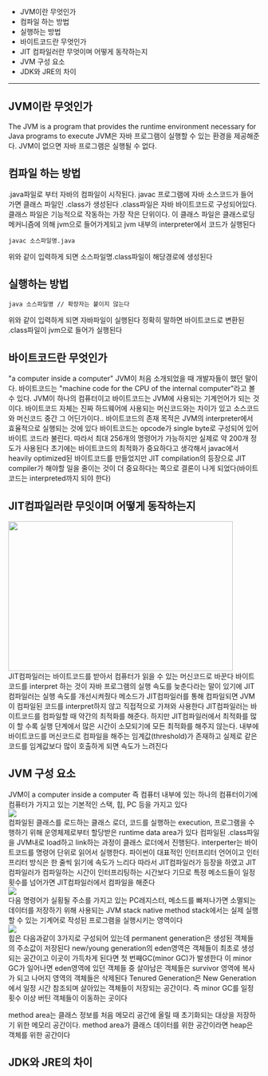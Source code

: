 * JVM이란 무엇인가
* 컴파일 하는 방법
* 실행하는 방법
* 바이트코드란 무엇인가
* JIT 컴파일러란 무엇이며 어떻게 동작하는지
* JVM 구성 요소
* JDK와 JRE의 차이
__________

## JVM이란 무엇인가
The JVM is a program that provides the runtime environment necessary for Java programs to execute
JVM은 자바 프로그램이 실행할 수 있는 환경을 제공해준다. JVM이 없으면 자바 프로그램은 실행될 수 없다.

## 컴파일 하는 방법
.java파일로 부터 자바의 컴파일이 시작된다. javac 프로그램에 자바 소스코드가 들어가면 클래스 파일인 .class가 생성된다
.class파일은 자바 바이트코드로 구성되어있다. 클래스 파일은 기능적으로 작동하는 가장 작은 단위이다.
이 클래스 파일은 클래스로딩 메커니즘에 의해 jvm으로 들어가게되고 jvm 내부의 interpreter에서 코드가 실행된다
```
javac 소스파일명.java
```
위와 같이 입력하게 되면 소스파일명.class파일이 해당경로에 생성된다

## 실행하는 방법
```
java 소스파일명 // 확장자는 붙이지 않는다
```
위와 같이 입력하게 되면 자바파일이 실행된다 정확히 말하면 바이트코드로 변환된 .class파일이 jvm으로 들어가 실행된다

## 바이트코드란 무엇인가
"a computer inside a computer" JVM이 처음 소개되었을 때 개발자들이 했던 말이다.
바이트코드는 "machine code for the CPU of the internal computer"라고 볼 수 있다.
JVM이 하나의 컴퓨터이고 바이트코드는 JVM에 사용되는 기계언어가 되는 것이다.
바이트코드 자체는 진짜 하드웨어에 사용되는 머신코드와는 차이가 있고 소스코드와 머신코드 중간 그 어딘가이다..
바이트코드의 존재 목적은 JVM의 interpreter에서 효율적으로 실행되는 것에 있다
바이트코드는 opcode가 single byte로 구성되어 있어 바이트 코드라 불린다. 따라서 최대 256개의 명령어가 가능하지만 실제로 약 200개 정도가 사용된다
초기에는 바이트코드의 최적화가 중요하다고 생각해서 javac에서 heavily optimized된 바이트코드를 만들었지만 JIT compilation의 등장으로
JIT compiler가 해야할 일을 줄이는 것이 더 중요하다는 쪽으로 결론이 나게 되었다(바이트코드는 interpreted까지 되야 한다)

## JIT컴파일러란 무잇이며 어떻게 동작하는지
<img src="https://blog.kakaocdn.net/dn/cHjtfE/btqxxbXAtjD/Bmr5hhVZEzpkVDYfvcEu61/img.png" width="450px" height="300px"></img><br/>
JIT컴파일러는 바이트코드를 받아서 컴퓨터가 읽을 수 있는 머신코드로 바꾼다
바이트코드를 interpret 하는 것이 자바 프로그램의 실행 속도를 늦춘다라는 말이 있기에 JIT컴파일러는 실행 속도를 개선시켜줬다
메소드가 JIT컴파일러를 통해 컴파일되면 JVM이 컴파일된 코드를 interpret하지 않고 직접적으로 가져와 사용한다
JIT컴파일러는 바이트코드를 컴파일할 때 약간의 최적화를 해준다. 하지만 JIT컴파일러에서 최적화를 많이 할 수록 실행 단계에서 많은 시간이 소모되기에
모든 최적화를 해주지 않는다.
내부에 바이트코드를 머신코드로 컴파일을 해주는 임계값(threshold)가 존재하고 실제로 같은 코드를 임계값보다 많이 호출하게 되면 속도가 느려진다

## JVM 구성 요소
JVM이 a computer inside a computer 즉 컴퓨터 내부에 있는 하나의 컴퓨터이기에 컴퓨터가 가지고 있는 기본적인 스택, 힙, PC 등을 가지고 있다
<br/><img src="https://blog.kakaocdn.net/dn/bCbjhU/btqP4lHUosS/BKeS6sZJxqSQlaCpRDr4kk/img.png"></img><br/>
컴파일된 클래스를 로드하는 클래스 로더, 코드를 실행하는 execution, 프로그램을 수행하기 위해 운영체제로부터 할당받은 runtime data area가 있다
컴파일된 .class파일을 JVM내로 load하고 link하는 과정이 클래스 로더에서 진행된다.
interperter는 바이트코드를 명령어 단위로 읽어서 실행한다. 파이썬이 대표적인 인터프리터 언어이고 인터프리터 방식은 한 줄씩 읽기에 속도가 느리다
따라서 JIT컴파일러가 등장을 하였고 JIT컴파일러가 컴파일하는 시간이 인터프리팅하는 시간보다 기므로 특정 메소드들이 일정 횟수를 넘어가면 JIT컴파일러에서 컴파일을 해준다
<br/><img src="https://img1.daumcdn.net/thumb/R1280x0/?scode=mtistory2&fname=https%3A%2F%2Fblog.kakaocdn.net%2Fdn%2FNRdcI%2FbtqQee8MSOa%2Fg0BkKjZ6hoQ4fv7obHVwm0%2Fimg.png"></img><br/>
다음 명령어가 실횡될 주소를 가지고 있는 PC레지스터, 메소드를 빠져나가면 소멸되는 데이터를 저장하기 위해 사용되는 JVM stack
native method stack에서는 실제 실행할 수 있는 기계어로 작성된 프로그램을 실행시키는 영역이다
<br/><img src="https://img1.daumcdn.net/thumb/R1280x0/?scode=mtistory2&fname=https%3A%2F%2Fblog.kakaocdn.net%2Fdn%2FUmvqI%2FbtqP12u6HDs%2FiIVNG8q95U0299Dq0vRHOk%2Fimg.png"></img><br/>
힙은 다음과같이 3가지로 구성되어 있는데
permanent generation은 생성된 객체들의 주소값이 저장된다
new/young generation의 eden영역은 객체들이 최초로 생성되는 공간이고 이곳이 가득차게 된다면 첫 번째GC(minor GC)가 발생한다
이 minor GC가 일어나면 eden영역에 있던 객체들 중 살아남은 객체들은 survivor 영역에 복사가 되고 나머지 영역의 객체들은 삭제된다
Tenured Generation은 New Generation에서 일정 시간 참조되며 살아있는 객체들이 저장되는 공간이다. 
즉 minor GC를 일정 횟수 이상 버틴 객체들이 이동하는 곳이다

method area는 클래스 정보를 처음 메모리 공간에 올릴 때 초기화되는 대상을 저장하기 위한 메모리 공간이다.
method area가 클래스 데이터를 위한 공간이라면 heap은 객체를 위한 공간이다

## JDK와 JRE의 차이
